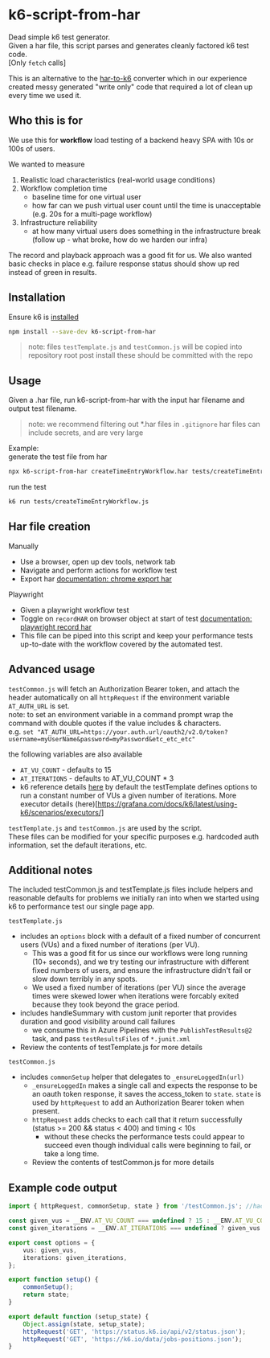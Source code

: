 # k6-script-from-har

Dead simple k6 test generator.  
Given a har file, this script parses and generates cleanly factored k6 test code.  
[Only `fetch` calls]  

This is an alternative to the [har-to-k6](https://k6.io/docs/test-authoring/create-tests-from-recordings/using-the-har-converter/
) converter which in our experience created messy generated "write only" code that required a lot of clean up every time we used it.

## Who this is for
We use this for **workflow** load testing of a backend heavy SPA with 10s or 100s of users.

We wanted to measure
1. Realistic load characteristics (real-world usage conditions)
2. Workflow completion time
    * baseline time for one virtual user
    * how far can we push virtual user count until the time is unacceptable (e.g. 20s for a multi-page workflow)
3. Infrastructure reliability
    * at how many virtual users does something in the infrastructure break (follow up - what broke, how do we harden our infra)

The record and playback approach was a good fit for us. We also wanted basic checks in place e.g. failure response status should show up red instead of green in results.

## Installation
Ensure k6 is [installed](https://grafana.com/docs/k6/latest/set-up/install-k6/)

``` sh
npm install --save-dev k6-script-from-har
```
> note: files `testTemplate.js` and `testCommon.js` will be copied into repository root post install
these should be committed with the repo

## Usage
Given a .har file, run k6-script-from-har with the input har filename and output test filename.  
> note: we recommend filtering out *.har files in `.gitignore`
> har files can include secrets, and are very large

Example:  
generate the test file from har
``` sh
npx k6-script-from-har createTimeEntryWorkflow.har tests/createTimeEntryWorkflow.js
```

run the test
``` sh
k6 run tests/createTimeEntryWorkflow.js
```

## Har file creation
Manually
- Use a browser, open up dev tools, network tab
- Navigate and perform actions for workflow test
- Export har [documentation: chrome export har](https://developer.chrome.com/docs/devtools/network/reference/#export)

Playwright
- Given a playwright workflow test
- Toggle on `recordHAR` on browser object at start of test [documentation: playwright record har](https://playwright.dev/docs/mock#recording-a-har-file)
- This file can be piped into this script and keep your performance tests up-to-date with the workflow covered by the automated test.


## Advanced usage
`testCommon.js` will fetch an Authorization Bearer token, and attach the header automatically on all `httpRequest` if the environment variable `AT_AUTH_URL`  is set.  
note: to set an environment variable in a command prompt wrap the command with double quotes if the value includes & characters.  
e.g. `set "AT_AUTH_URL=https://your.auth.url/oauth2/v2.0/token?username=myUserName&password=myPassword&etc_etc_etc"`

the following variables are also available
* `AT_VU_COUNT` - defaults to 15
* `AT_ITERATIONS` - defaults to AT_VU_COUNT * 3
*  k6 reference details [here](https://grafana.com/docs/k6/latest/using-k6/k6-options/how-to/#where-to-set-options)
by default the testTemplate defines options to run a constant number of VUs a given number of iterations. More executor details (here)[https://grafana.com/docs/k6/latest/using-k6/scenarios/executors/]

`testTemplate.js` and `testCommon.js` are used by the script.  
These files can be modified for your specific purposes e.g. hardcoded auth information, set the default iterations, etc.

## Additional notes
The included testCommon.js and testTemplate.js files include helpers and reasonable defaults for problems we initially ran into when we started using k6 to performance test our single page app.

`testTemplate.js`
* includes an `options` block with a default of a fixed number of concurrent users (VUs) and a fixed number of iterations (per VU).
    * This was a good fit for us since our workflows were long running (10+ seconds), and we try testing our infrastructure with different fixed numbers of users, and ensure the infrastructure didn't fail or slow down terribly in any spots.
    * We used a fixed number of iterations (per VU) since the average times were skewed lower when iterations were forcably exited because they took beyond the grace period.
* includes handleSummary with custom junit reporter that provides duration and good visibility around call failures
    * we consume this in Azure Pipelines with the `PublishTestResults@2` task, and pass `testResultsFiles` of `*.junit.xml`
* Review the contents of testTemplate.js for more details


`testCommon.js`
* includes `commonSetup` helper that delegates to `_ensureLoggedIn(url)`
    * `_ensureLoggedIn` makes a single call and expects the response to be an oauth token response, it saves the access_token to `state`. `state` is used by `httpRequest` to add an Authorization Bearer token when present.
    * `httpRequest` adds checks to each call that it return successfully (status >= 200 && status < 400) and timing < 10s
        * without these checks the performance tests could appear to succeed even though individual calls were beginning to fail, or take a long time.
    * Review the contents of testCommon.js for more details

## Example code output

```ts
import { httpRequest, commonSetup, state } from '/testCommon.js'; //hack to reference the executing folder without needing relative path

const given_vus = __ENV.AT_VU_COUNT === undefined ? 15 : __ENV.AT_VU_COUNT;
const given_iterations = __ENV.AT_ITERATIONS === undefined ? given_vus * 3 : __ENV.AT_ITERATIONS;

export const options = {
	vus: given_vus,
	iterations: given_iterations,
};

export function setup() {
	commonSetup();
	return state;
}

export default function (setup_state) {
	Object.assign(state, setup_state);
	httpRequest('GET', 'https://status.k6.io/api/v2/status.json');
	httpRequest('GET', 'https://k6.io/data/jobs-positions.json');
}
```